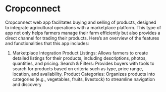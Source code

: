 # Cropconnect
Cropconnect web app facilitates buying and selling of products, designed to integrate agricultural operations with a marketplace platform. This type of app not only helps farmers manage their farm efficiently but also provides a direct channel for trading their products. Here’s an overview of the features and functionalities that this app includes:
1. Marketplace Integration
Product Listings: Allows farmers to create detailed listings for their products, including descriptions, photos, quantities, and pricing.
Search & Filters: Provides buyers with tools to search for products based on criteria such as type, price range, location, and availability.
Product Categories: Organizes products into categories (e.g., vegetables, fruits, livestock) to streamline navigation and discovery
